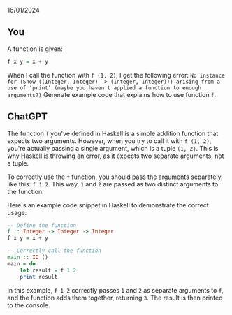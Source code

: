 16/01/2024
## You

A function is given:
```haskell
f x y = x + y
```
When I call the function with `f (1, 2)`, I get the following error: `No instance for (Show ((Integer, Integer) -> (Integer, Integer))) arising from a use of ‘print’ (maybe you haven't applied a function to enough arguments?)`
Generate example code that explains how to use function `f`.


## ChatGPT

The function `f` you've defined in Haskell is a simple addition function that expects two arguments. However, when you try to call it with `f (1, 2)`, you're actually passing a single argument, which is a tuple `(1, 2)`. This is why Haskell is throwing an error, as it expects two separate arguments, not a tuple.

To correctly use the `f` function, you should pass the arguments separately, like this: `f 1 2`. This way, `1` and `2` are passed as two distinct arguments to the function.

Here's an example code snippet in Haskell to demonstrate the correct usage:

```haskell
-- Define the function
f :: Integer -> Integer -> Integer
f x y = x + y

-- Correctly call the function
main :: IO ()
main = do
    let result = f 1 2
    print result
```

In this example, `f 1 2` correctly passes `1` and `2` as separate arguments to `f`, and the function adds them together, returning `3`. The result is then printed to the console.